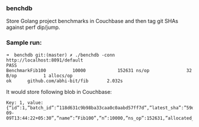 ### benchdb

Store Golang project benchmarks in Couchbase and then tag git SHAs against perf dip/jump.

### Sample run:

```
➜  benchdb git:(master) ✗ ./benchdb -conn http://localhost:8091/default 
PASS
BenchmarkFib100          10000            152631 ns/op              32 B/op          1 allocs/op
ok      github.com/abhi-bit/fib       2.032s
```

It would store following blob in Couchbase:

```
Key: 1, value: {“id”:1,”batch_id”:”118d631c9b98ba33caa0c0aabd57ff7d”,”latest_sha”:”59dedc23e6”,”datetime”:”2015-09-09T13:44:22+05:30”,”name”:”Fib100”,”n”:10000,”ns_op”:152631,”allocated_bytes_op”:32,”allocs_op”:1}
```

